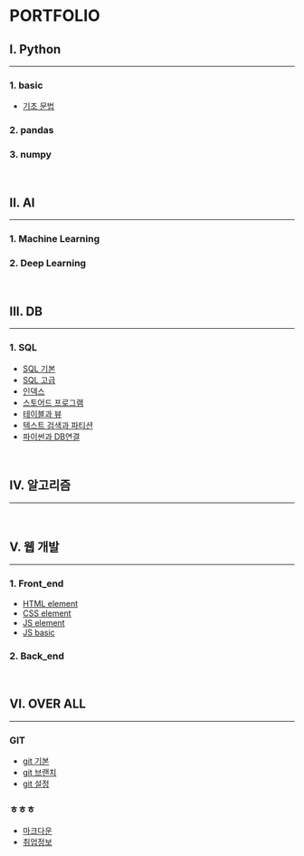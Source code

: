 # PORTFOLIO
## I. Python
---
### 1. basic
- [기초 문법](https://github.com/CQ-01/Python/blob/master/grammer/python_basic.md)
### 2. pandas
### 3. numpy
<br/>

## II. AI
---
### 1. Machine Learning
### 2. Deep Learning
<br/>

## III. DB
---
### 1. SQL
- [SQL 기본](https://github.com/CQ-01/SQL/blob/master/SQL_bsc.md)
- [SQL 고급](https://github.com/CQ-01/SQL/blob/master/SQL_adv.md)
- [인덱스](https://github.com/CQ-01/SQL/blob/master/index.md)
- [스토어드 프로그램](https://github.com/CQ-01/SQL/blob/master/strd_prgm.md)
- [테이블과 뷰](https://github.com/CQ-01/SQL/blob/master/tbl_view.md)
- [텍스트 검색과 파티션](https://github.com/CQ-01/SQL/blob/master/txt_srch_ptn.md)
- [파이썬과 DB연결](https://github.com/CQ-01/SQL/blob/master/py_cnt.md)

<br/>

## IV. 알고리즘
---
<br/>

## V. 웹 개발
---
### 1. Front_end
- [HTML element](https://github.com/CQ-01/Front_end/blob/master/html_css/html_ele.md)
- [CSS element](https://github.com/CQ-01/Front_end/blob/master/html_css/css_ele.md)
- [JS element](https://github.com/CQ-01/Front_end/blob/master/js/js_ele.md)
- [JS basic](https://github.com/CQ-01/Front_end/blob/master/js/js_basic_sort.md)

### 2. Back_end
<br/>

## VI. OVER ALL
---
### GIT
- [git 기본](https://github.com/CQ-01/Git/blob/master/Git_basic.md)
- [git 브랜치](https://github.com/CQ-01/Git/blob/master/Git_branch.md)
- [git 설정](https://github.com/CQ-01/Git/blob/master/Git_setting.md)
### ㅎㅎㅎ
- [마크다운](https://github.com/CQ-01/Git/blob/master/Markdown.md)
- [취업정보](https://github.com/CQ-01/Git/blob/master/recruit.md)